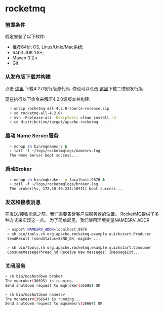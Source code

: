 # rocketmq

### 前置条件
假定安装了以下软件:

- 推荐64bit OS, Linux/Unix/Mac系统;
- 64bit JDK 1.8+;
- Maven 3.2.x
- Git


### 从发布版下载并构建
点击 [这里](https://www.apache.org/dyn/closer.cgi?path=rocketmq/4.2.0/rocketmq-all-4.2.0-source-release.zip) 下载4.2.0发行版源代码. 你也可以点击 [这里](http://rocketmq.apache.org/release_notes/release-notes-4.2.0/)下载二进制发行版.

现在执行以下命令来解压4.2.0源版本并构建.
~~~bash
  > unzip rocketmq-all-4.2.0-source-release.zip
  > cd rocketmq-all-4.2.0/
  > mvn -Prelease-all -DskipTests clean install -U
  > cd distribution/target/apache-rocketmq
~~~ 
### 启动 Name Server服务
~~~bash
  > nohup sh bin/mqnamesrv &
  > tail -f ~/logs/rocketmqlogs/namesrv.log
  The Name Server boot success...
~~~
### 启动Broker
~~~bash
  > nohup sh bin/mqbroker -n localhost:9876 &
  > tail -f ~/logs/rocketmqlogs/broker.log 
  The broker[%s, 172.30.30.233:10911] boot success...
~~~ 
###  发送和接收消息
在发送/接收消息之前，我们需要告诉客户端服务器的位置。 RocketMQ提供了多种方式来实现这一点。 为了简单起见，我们使用环境变量NAMESRV_ADDR
~~~bash
 > export NAMESRV_ADDR=localhost:9876
 > sh bin/tools.sh org.apache.rocketmq.example.quickstart.Producer
 SendResult [sendStatus=SEND_OK, msgId= ...

 > sh bin/tools.sh org.apache.rocketmq.example.quickstart.Consumer
 ConsumeMessageThread_%d Receive New Messages: [MessageExt...
 ~~~
### 关闭服务
~~~bash
> sh bin/mqshutdown broker
The mqbroker(36695) is running...
Send shutdown request to mqbroker(36695) OK

> sh bin/mqshutdown namesrv
The mqnamesrv(36664) is running...
Send shutdown request to mqnamesrv(36664) OK
~~~